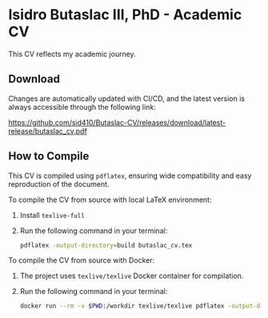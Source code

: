 # Isidro Butaslac III, PhD - Academic CV

This CV reflects my academic journey.

## Download

Changes are automatically updated with CI/CD, and the latest version is always accessible through the following link:

https://github.com/sid410/Butaslac-CV/releases/download/latest-release/butaslac_cv.pdf

## How to Compile

This CV is compiled using `pdflatex`, ensuring wide compatibility and easy reproduction of the document.

To compile the CV from source with local LaTeX environment:
1. Install `texlive-full`
2. Run the following command in your terminal:

   ```bash
   pdflatex -output-directory=build butaslac_cv.tex
   ```

To compile the CV from source with Docker:
1. The project uses `texlive/texlive` Docker container for compilation.
2. Run the following command in your terminal:

   ```bash
   docker run --rm -v $PWD:/workdir texlive/texlive pdflatex -output-directory=/workdir/build /workdir/butaslac_cv.tex
   ```
